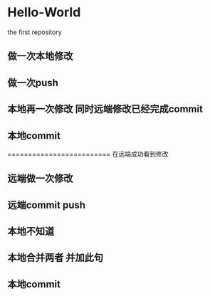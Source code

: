# Hello-World
the first repository
## 做一次本地修改
## 做一次push
## 本地再一次修改 同时远端修改已经完成commit 
## 本地commit
========================= 在远端成功看到修改

## 远端做一次修改
## 远端commit push
## 本地不知道

## 本地合并两者 并加此句 
## 本地commit